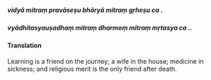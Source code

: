 ##### vidyā mitraṃ pravāseṣu bhāryā mitraṃ gṛheṣu ca .
##### vyādhitasyauṣadhaṃ mitraṃ dharmoṃ mitraṃ mṛtasya ca ..

#### Translation

Learning is a friend on the journey; a wife in the house; medicine in sickness; and religious merit is the only friend after death.
